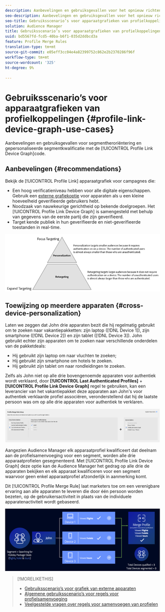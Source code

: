 ```yaml
---
description: Aanbevelingen en gebruiksgevallen voor het opnieuw richten van segmenten en gepersonaliseerde segmentkwalificatie met de het apparatengrafiek van de Verbinding van het Profiel.
seo-description: Aanbevelingen en gebruiksgevallen voor het opnieuw richten van segmenten en gepersonaliseerde segmentkwalificatie met de het apparatengrafiek van de Verbinding van het Profiel.
seo-title: Gebruiksscenario’s voor apparaatgrafieken van profielkoppelingen
solution: Audience Manager
title: Gebruiksscenario’s voor apparaatgrafieken van profielkoppelingen
uuid: bd5567fd-fcd5-40ba-b6f1-035d2ddbcd3a
feature: Profile Merge Rules
translation-type: tm+mt
source-git-commit: e05eff3cc04e4a82399752c862e2b2370286f96f
workflow-type: tm+mt
source-wordcount: '325'
ht-degree: 9%

---
```



# Gebruiksscenario’s voor apparaatgrafieken van profielkoppelingen {#profile-link-device-graph-use-cases}

Aanbevelingen en gebruiksgevallen voor segmentheroriëntering en gepersonaliseerde segmentkwalificatie met de [!UICONTROL Profile Link Device Graph]code.

## Aanbevelingen {#recommendations}

Bekijk de [!UICONTROL Profile Link] apparaatgrafiek voor campagnes die:

* Een hoog verificatieniveau hebben voor alle digitale eigenschappen. Gebruik een [externe grafiekoptie](merge-rule-definitions.md#device-options) voor apparaten als u een kleine hoeveelheid geverifieerde gebruikers hebt.
* Noodzaak van nauwkeurige gerichtheid op bekende doelgroepen. Het [!UICONTROL Profile Link Device Graph] is samengesteld met behulp van gegevens van de eerste partij die zijn geverifieerd.
* Target kende publiek in hun geverifieerde en niet-geverifieerde toestanden in real-time.

![](assets/merge-rule-triangle2.png)

## Toewijzing op meerdere apparaten {#cross-device-personalization}

Laten we zeggen dat John drie apparaten bezit die hij regelmatig gebruikt om te zoeken naar vakantiepakketten: zijn laptop ([!DNL Device 1]), zijn smartphone ([!DNL Device 2]) en zijn tablet ([!DNL Device 3]). John gebruikt echter zijn apparaten om te zoeken naar verschillende onderdelen van de pakketdeals:

* Hij gebruikt zijn laptop om naar vluchten te zoeken;
* Hij gebruikt zijn smartphone om hotels te zoeken.
* Hij gebruikt zijn tablet om naar rondleidingen te zoeken.

Zelfs als John niet op alle drie bovengenoemde apparaten voor authentiek wordt verklaard, door **[!UICONTROL Last Authenticated Profiles]** + **[!UICONTROL Profile Link Device Graph]** regel te gebruiken, kan een leverancier van het vakantiepakket deze apparaten aan John&#39;s voor authentiek verklaarde profiel associëren, veronderstellend dat hij de laatste persoon was om op alle drie apparaten voor authentiek te verklaren.

![last-device-graph](assets/last-device-graph.png)

Aangezien Audience Manager elk apparaatprofiel kwalificeert dat deelnam aan de profielsamenvoeging voor een segment, worden alle drie apparaatprofielen gesegmenteerd. Met [!UICONTROL Profile Link Device Graph] deze optie kan de Audience Manager het gedrag op alle drie de apparaten bekijken en elk apparaat kwalificeren voor een segment waarvoor geen enkel apparaatprofiel afzonderlijk in aanmerking komt.

Dit [!UICONTROL Profile Merge Rule] laat marketers toe om een verenigbare ervaring aan alle apparaten te leveren die door één persoon worden bezeten, op de gebruikersactiviteit in plaats van de individuele apparatenactiviteit wordt gebaseerd.

![interdevice-personalisatie](assets/cross-device-personalization.png)

>[!MORELIKETHIS]
>
>* [Gebruiksscenario’s voor grafiek van externe apparaten](external-graph-use-cases.md)
>* [Algemene gebruiksscenario’s voor regels voor profielsamenvoeging](merge-rule-targeting-options.md)
>* [Veelgestelde vragen over regels voor samenvoegen van profielen](../../faq/faq-profile-merge.md)

